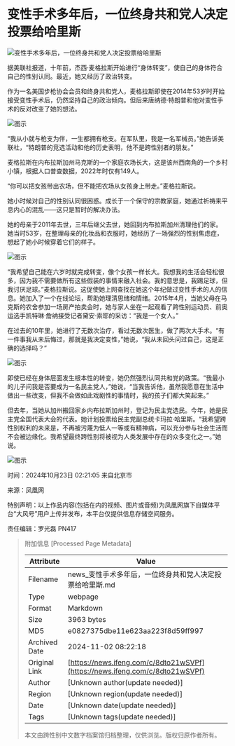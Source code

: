 # 变性手术多年后，一位终身共和党人决定投票给哈里斯

![变性手术多年后，一位终身共和党人决定投票给哈里斯](https://x0.ifengimg.com/ucms/2024_43/A0588D364C3168971793A37B0E516E523D075F42_size61_w1280_h214.png)

据美联社报道，十年前，杰西·麦格拉斯开始进行“身体转变”，使自己的身体符合自己的性别认同。最近，她又经历了政治转变。

作为一名美国步枪协会会员和终身共和党人，麦格拉斯即使在2014年53岁时开始接受变性手术后，仍然坚持自己的政治倾向。但后来唐纳德·特朗普和他对变性手术的反对改变了她的想法。

![图示](https://x0.ifengimg.com/ucms/2024_43/6FC823E2A4284FF9A03A7FD37788CCF1931AB3A1_size593_w1009_h673.png)

“我从小就与枪支为伴，一生都拥有枪支。在军队里，我是一名军械员。”她告诉美联社，“特朗普的竞选活动和他的历史表明，他不是跨性别者的朋友。”

麦格拉斯在内布拉斯加州马克斯的一个家庭农场长大，这是该州西南角的一个乡村小镇，根据人口普查数据，2022年时仅有149人。

“你可以把女孩带出农场，但不能把农场从女孩身上带走。”麦格拉斯说。

她小时候对自己的性别认同很困惑。成长于一个保守的宗教家庭，她通过祈祷来平息内心的混乱——这只是暂时的解决办法。

她的母亲于2011年去世，三年后继父去世，她回到内布拉斯加州清理他们的家。她当时53岁，在整理母亲的化妆品和衣服时，她经历了一场强烈的性别焦虑症，想起了她小时候穿着它们的样子。

![图示](https://x0.ifengimg.com/ucms/2024_43/A867D13F5BCC322E6BD826FCBCAF4C2F7196FE15_size145_w496_h326.png)

“我希望自己能在六岁时就完成转变，像个女孩一样长大。我想我的生活会轻松很多，因为我不需要做所有这些假装的事情来融入社会。我的意思是，我踢足球，但我讨厌足球。”麦格拉斯说。这促使她上网查找在她这个年纪做过变性手术的人的信息。她加入了一个在线论坛，帮助她理清思绪和情绪。2015年4月，当她父母在马克斯的农舍参加一场房产拍卖会时，她与家人坐在一起观看了跨性别运动员、前奥运选手凯特琳·詹纳接受记者黛安·索耶的采访：“我是一个女人。”

在过去的10年里，她进行了无数次治疗，看过无数次医生，做了两次大手术。“有一件事我从未后悔过，那就是我决定变性，”她说，“我从未回头问过自己，这是正确的选择吗？”

![图示](https://x0.ifengimg.com/ucms/2024_43/B096F09AD1AE84EA29C281CD120766899AF168EC_size466_w974_h654.png)

即使已经在身体层面发生根本性的转变，她仍然强烈认同共和党的政策。“我最小的儿子问我是否要成为一名民主党人，”她说，“当我告诉他，虽然我愿意在生活中做出一些改变，但我不会做如此戏剧性的事情时，我的孩子们都大笑起来。”

但去年，当她从加州搬回家乡内布拉斯加州时，登记为民主党选民。今年，她是民主党全国代表大会的代表。她计划投票给民主党副总统卡玛拉·哈里斯。“我希望跨性别权利的未来是，不再被污蔑为低人一等或有精神病，可以充分参与社会生活而不会被边缘化。我希望最终跨性别将被视为人类发展中存在的众多变化之一。”她说。

![图示](https://x0.ifengimg.com/ucms/2024_43/9F8359EDF53D6F102D70860066DF65BFBF4738FE_size1218_w1000_h674.png)

时间：2024年10月23日 02:21:05 来自北京市

来源：凤凰网

特别声明：以上作品内容(包括在内的视频、图片或音频)为凤凰网旗下自媒体平台“大风号”用户上传并发布，本平台仅提供信息存储空间服务。

责任编辑：罗光磊 PN417

> 附加信息 [Processed Page Metadata]
>
> | Attribute       | Value                                  |
> |-----------------|----------------------------------------|
> | Filename        | news_变性手术多年后，一位终身共和党人决定投票给哈里斯.md                             |
> | Type            | webpage                                 |
> | Format          | Markdown                               |
> | Size            | 3963 bytes                           |
> | MD5             | e0827375dbe11e623aa223f8d59ff997                                  |
> | Archived Date   | 2024-11-02 08:22:18                             |
> | Original Link   | [https://news.ifeng.com/c/8dto21wSVPf](https://news.ifeng.com/c/8dto21wSVPf)                         |
> | Author          | [Unknown author(update needed)]                              |
> | Region          | [Unknown region(update needed)]                              |
> | Date            | [Unknown date(update needed)]                                 |
> | Tags            | [Unknown tags(update needed)]                                 |
>
> 本文由跨性别中文数字档案馆归档整理，仅供浏览。版权归原作者所有。
>